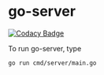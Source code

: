 # go-server

[![Codacy Badge](https://app.codacy.com/project/badge/Grade/5ccf2017e3224bc3b3ded794dce4c86c)](https://www.codacy.com/gh/aditya109/go-server-template/dashboard?utm_source=github.com&amp;utm_medium=referral&amp;utm_content=aditya109/go-server-template&amp;utm_campaign=Badge_Grade)

To run go-server, type

```bash
go run cmd/server/main.go
```
